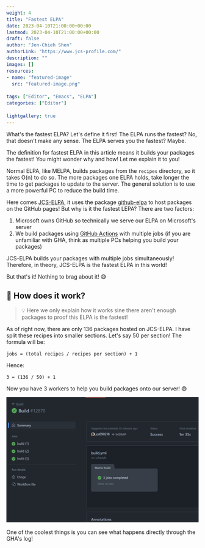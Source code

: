 ```yaml
---
weight: 4
title: "Fastest ELPA"
date: 2023-04-10T21:00:00+00:00
lastmod: 2023-04-10T21:00:00+00:00
draft: false
author: "Jen-Chieh Shen"
authorLink: "https://www.jcs-profile.com/"
description: ""
images: []
resources:
- name: "featured-image"
  src: "featured-image.png"

tags: ["Editor", "Emacs", "ELPA"]
categories: ["Editor"]

lightgallery: true
---
```


What's the fastest ELPA? Let's define it first! The ELPA runs the fastest? No,
that doesn't make any sense. The ELPA serves you the fastest? Maybe.

The definition for fastest ELPA in this article means it builds your packages
the fastest! You might wonder why and how! Let me explain it to you!

<!-- more -->

Normal ELPA, like MELPA, builds packages from the `recipes` directory, so it
takes O(n) to do so. The more packages one ELPA holds, take longer the time to
get packages to update to the server. The general solution is to use a more
powerful PC to reduce the build time.

Here comes [JCS-ELPA][], it uses the package [github-elpa][] to host packages
on the GitHub pages! But why is it the fastest LEPA? There are two factors:

1. Microsoft owns GitHub so technically we serve our ELPA on Microsoft's server
2. We build packages using [GitHub Actions][] with multiple jobs (if you are
unfamiliar with GHA, think as multiple PCs helping you build your packages)

JCS-ELPA builds your packages with multiple jobs simultaneously! Therefore,
in theory, JCS-ELPA is the fastest ELPA in this world!

But that's it! Nothing to brag about it! 😅

## 👷 How does it work?

> 💡 Here we only explain how it works sine there aren't enough packages to proof
> this ELPA is the fastest!

As of right now, there are only 136 packages hosted on JCS-ELPA. I have split
these recipes into smaller sections. Let's say 50 per section! The formula
will be:

```
jobs = (total recipes / recipes per section) + 1
```

Hence:

```
3 = (136 / 50) + 1
```

Now you have 3 workers to help you build packages onto our server! 😄

![](jobs.png)

One of the coolest things is you can see what happens directly through the GHA's
log!

[JCS-ELPA]: https://jcs-emacs.github.io/jcs-elpa/
[github-elpa]: https://github.com/10sr/github-elpa
[GitHub Actions]: https://github.com/features/actions
